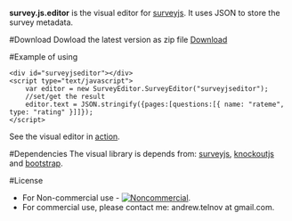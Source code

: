 **survey.js.editor** is the visual editor for [surveyjs](https://github.com/andrewtelnov/surveyjs). It uses JSON to store the survey metadata.

#Download
Dowload the latest version as zip file [Download](http://surveyjs.org/downloads/surveyjs.editor.zip)

#Example of using
```
<div id="surveyjseditor"></div>
<script type="text/javascript">
	var editor = new SurveyEditor.SurveyEditor("surveyjseditor");
	//set/get the result
	editor.text = JSON.stringify({pages:[questions:[{ name: "rateme", type: "rating" }]]});
</script>
```
See the visual editor in [action](http://surveyjs.org/builder/).

#Dependencies
 The visual library is depends from: [surveyjs](http://surveyjs.org), [knockoutjs](http://knockoutjs.com) and [bootstrap](http://getbootstrap.com).

#License
 - For Non-commercial use - [![Noncommercial](https://licensebuttons.net/l/by-nc/3.0/88x31.png)](http://creativecommons.org/licenses/by-nc/3.0/legalcode).
 - For commercial use, please contact me: andrew.telnov at gmail.com.  